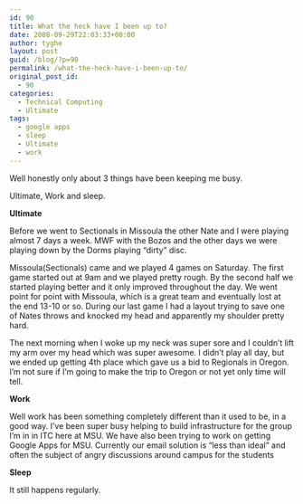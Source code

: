 ```yaml
---
id: 90
title: What the heck have I been up to?
date: 2008-09-29T22:03:33+00:00
author: tyghe
layout: post
guid: /blog/?p=90
permalink: /what-the-heck-have-i-been-up-to/
original_post_id:
  - 90
categories:
  - Technical Computing
  - Ultimate
tags:
  - google apps
  - sleep
  - Ultimate
  - work
---
```

Well honestly only about 3 things have been keeping me busy.

Ultimate, Work and sleep.

**Ultimate**
  
Before we went to Sectionals in Missoula the other Nate and I were playing almost 7 days a week. MWF with the Bozos and the other days we were playing down by the Dorms playing &#8220;dirty&#8221; disc.
  
Missoula(Sectionals) came and we played 4 games on Saturday. The first game started out at 9am and we played pretty rough. By the second half we started playing better and it only improved throughout the day. We went point for point with Missoula, which is a great team and eventually lost at the end 13-10 or so. During our last game I had a layout trying to save one of Nates throws and knocked my head and apparently my shoulder pretty hard.
  
The next morning when I woke up my neck was super sore and I couldn&#8217;t lift my arm over my head which was super awesome. I didn&#8217;t play all day, but we ended up getting 4th place which gave us a bid to Regionals in Oregon. I&#8217;m not sure if I&#8217;m going to make the trip to Oregon or not yet only time will tell.

**Work**
  
Well work has been something completely different than it used to be, in a good way. I&#8217;ve been super busy helping to build infrastructure for the group I&#8217;m in in ITC here at MSU. We have also been trying to work on getting Google Apps for MSU. Currently our email solution is &#8220;less than ideal&#8221; and often the subject of angry discussions around campus for the students

**Sleep**
  
It still happens regularly.
